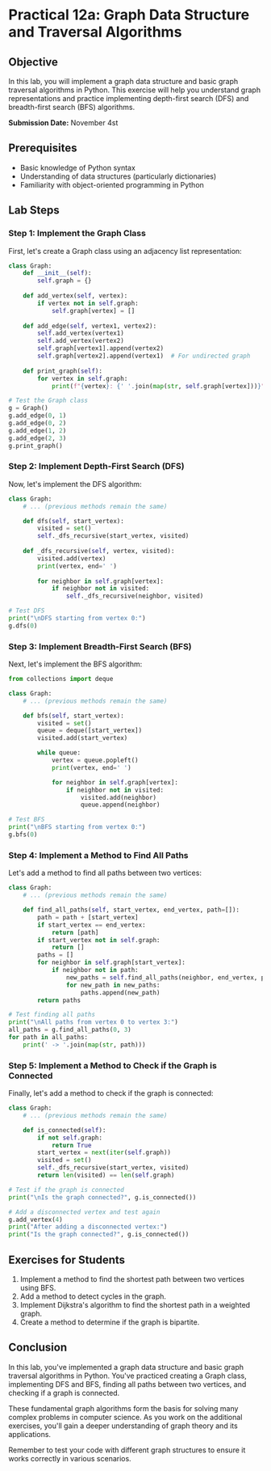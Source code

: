 # Practical 12a: Graph Data Structure and Traversal Algorithms

## Objective
In this lab, you will implement a graph data structure and basic graph traversal algorithms in Python. This exercise will help you understand graph representations and practice implementing depth-first search (DFS) and breadth-first search (BFS) algorithms.

**Submission Date:** November 4st

## Prerequisites
- Basic knowledge of Python syntax
- Understanding of data structures (particularly dictionaries)
- Familiarity with object-oriented programming in Python

## Lab Steps

### Step 1: Implement the Graph Class

First, let's create a Graph class using an adjacency list representation:

```python
class Graph:
    def __init__(self):
        self.graph = {}
    
    def add_vertex(self, vertex):
        if vertex not in self.graph:
            self.graph[vertex] = []
    
    def add_edge(self, vertex1, vertex2):
        self.add_vertex(vertex1)
        self.add_vertex(vertex2)
        self.graph[vertex1].append(vertex2)
        self.graph[vertex2].append(vertex1)  # For undirected graph
    
    def print_graph(self):
        for vertex in self.graph:
            print(f"{vertex}: {' '.join(map(str, self.graph[vertex]))}")

# Test the Graph class
g = Graph()
g.add_edge(0, 1)
g.add_edge(0, 2)
g.add_edge(1, 2)
g.add_edge(2, 3)
g.print_graph()
```

### Step 2: Implement Depth-First Search (DFS)

Now, let's implement the DFS algorithm:

```python
class Graph:
    # ... (previous methods remain the same)

    def dfs(self, start_vertex):
        visited = set()
        self._dfs_recursive(start_vertex, visited)
    
    def _dfs_recursive(self, vertex, visited):
        visited.add(vertex)
        print(vertex, end=' ')
        
        for neighbor in self.graph[vertex]:
            if neighbor not in visited:
                self._dfs_recursive(neighbor, visited)

# Test DFS
print("\nDFS starting from vertex 0:")
g.dfs(0)
```

### Step 3: Implement Breadth-First Search (BFS)

Next, let's implement the BFS algorithm:

```python
from collections import deque

class Graph:
    # ... (previous methods remain the same)

    def bfs(self, start_vertex):
        visited = set()
        queue = deque([start_vertex])
        visited.add(start_vertex)

        while queue:
            vertex = queue.popleft()
            print(vertex, end=' ')

            for neighbor in self.graph[vertex]:
                if neighbor not in visited:
                    visited.add(neighbor)
                    queue.append(neighbor)

# Test BFS
print("\nBFS starting from vertex 0:")
g.bfs(0)
```

### Step 4: Implement a Method to Find All Paths

Let's add a method to find all paths between two vertices:

```python
class Graph:
    # ... (previous methods remain the same)

    def find_all_paths(self, start_vertex, end_vertex, path=[]):
        path = path + [start_vertex]
        if start_vertex == end_vertex:
            return [path]
        if start_vertex not in self.graph:
            return []
        paths = []
        for neighbor in self.graph[start_vertex]:
            if neighbor not in path:
                new_paths = self.find_all_paths(neighbor, end_vertex, path)
                for new_path in new_paths:
                    paths.append(new_path)
        return paths

# Test finding all paths
print("\nAll paths from vertex 0 to vertex 3:")
all_paths = g.find_all_paths(0, 3)
for path in all_paths:
    print(' -> '.join(map(str, path)))
```

### Step 5: Implement a Method to Check if the Graph is Connected

Finally, let's add a method to check if the graph is connected:

```python
class Graph:
    # ... (previous methods remain the same)

    def is_connected(self):
        if not self.graph:
            return True
        start_vertex = next(iter(self.graph))
        visited = set()
        self._dfs_recursive(start_vertex, visited)
        return len(visited) == len(self.graph)

# Test if the graph is connected
print("\nIs the graph connected?", g.is_connected())

# Add a disconnected vertex and test again
g.add_vertex(4)
print("After adding a disconnected vertex:")
print("Is the graph connected?", g.is_connected())
```

## Exercises for Students

1. Implement a method to find the shortest path between two vertices using BFS.
2. Add a method to detect cycles in the graph.
3. Implement Dijkstra's algorithm to find the shortest path in a weighted graph.
4. Create a method to determine if the graph is bipartite.

## Conclusion

In this lab, you've implemented a graph data structure and basic graph traversal algorithms in Python. You've practiced creating a Graph class, implementing DFS and BFS, finding all paths between two vertices, and checking if a graph is connected.

These fundamental graph algorithms form the basis for solving many complex problems in computer science. As you work on the additional exercises, you'll gain a deeper understanding of graph theory and its applications.

Remember to test your code with different graph structures to ensure it works correctly in various scenarios.
